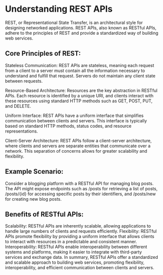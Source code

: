 # Understanding REST APIs
REST, or Representational State Transfer, is an architectural style for designing networked applications. REST APIs, also known as RESTful APIs, adhere to the principles of REST and provide a standardized way of building web services.

## Core Principles of REST:
Stateless Communication: REST APIs are stateless, meaning each request from a client to a server must contain all the information necessary to understand and fulfill that request. Servers do not maintain any client state between requests.

Resource-Based Architecture: Resources are the key abstraction in RESTful APIs. Each resource is identified by a unique URI, and clients interact with these resources using standard HTTP methods such as GET, POST, PUT, and DELETE.

Uniform Interface: REST APIs have a uniform interface that simplifies communication between clients and servers. This interface is typically based on standard HTTP methods, status codes, and resource representations.

Client-Server Architecture: REST APIs follow a client-server architecture, where clients and servers are separate entities that communicate over a network. This separation of concerns allows for greater scalability and flexibility.

## Example Scenario:
Consider a blogging platform with a RESTful API for managing blog posts. The API might expose endpoints such as /posts for retrieving a list of posts, /posts/{id} for accessing specific posts by their identifiers, and /posts/new for creating new blog posts.

## Benefits of RESTful APIs:
Scalability: RESTful APIs are inherently scalable, allowing applications to handle large numbers of clients and requests efficiently.
Flexibility: RESTful APIs promote flexibility by providing a uniform interface that allows clients to interact with resources in a predictable and consistent manner.
Interoperability: RESTful APIs enable interoperability between different systems and platforms, making it easier to integrate with third-party services and exchange data.
In summary, RESTful APIs offer a standardized and scalable approach to building web services, promoting flexibility, interoperability, and efficient communication between clients and servers.

